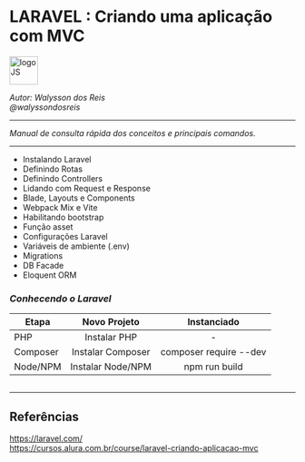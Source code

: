 # **LARAVEL : Criando uma aplicação com MVC**
<div>
<img src="https://upload.wikimedia.org/wikipedia/commons/thumb/9/9a/Laravel.svg/985px-Laravel.svg.png" alt="logoJS" width="50px"/> 
</div>


*Autor: Walysson dos Reis  
@walyssondosreis*

----------------------------------------------
*Manual de consulta rápida dos conceitos e principais comandos.*  

---------------------

* Instalando Laravel
* Definindo Rotas
* Definindo Controllers
* Lidando com Request e Response
* Blade, Layouts e Components
* Webpack Mix e Vite
* Habilitando bootstrap
* Função asset
* Configurações Laravel
* Variáveis de ambiente (.env)
* Migrations
* DB Facade
* Eloquent ORM

### *Conhecendo o Laravel*  

Etapa         | Novo Projeto        | Instanciado
------------  | :------------:      | :------------: 
PHP           | Instalar PHP        | - 
Composer      | Instalar Composer   | composer require --dev  
Node/NPM      | Instalar Node/NPM   | npm run build

~~~PHP

~~~
--------
## Referências 
https://laravel.com/   
https://cursos.alura.com.br/course/laravel-criando-aplicacao-mvc  

